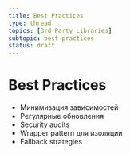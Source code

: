```yaml
---
title: Best Practices
type: thread
topics: [3rd Party Libraries]
subtopic: best-practices
status: draft
---
```


# Best Practices


- Минимизация зависимостей
- Регулярные обновления
- Security audits
- Wrapper pattern для изоляции
- Fallback strategies

